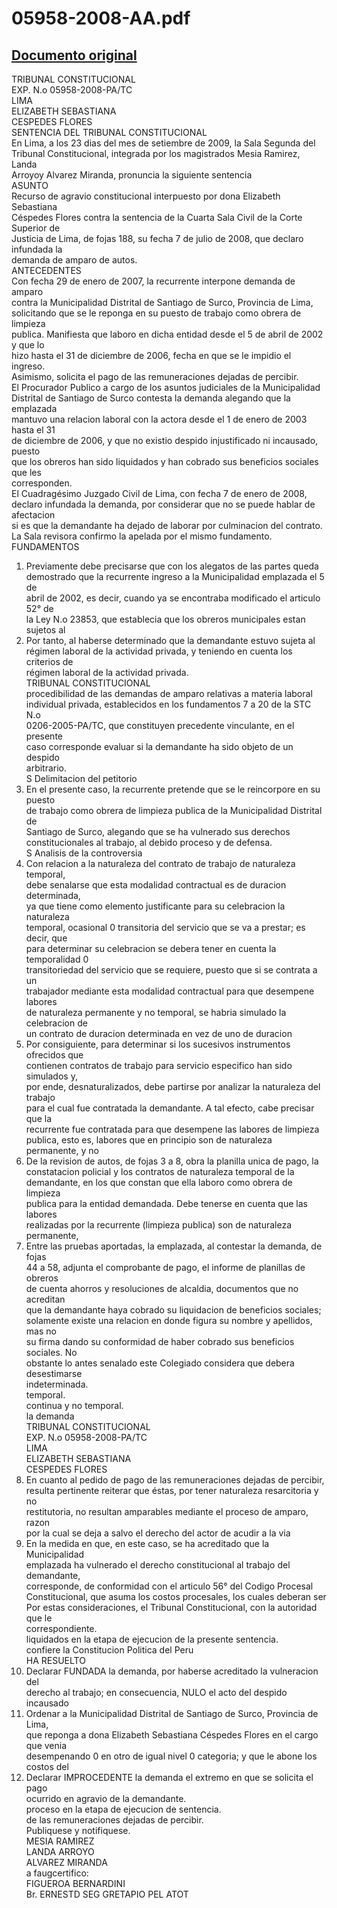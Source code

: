 
05958-2008-AA.pdf
=================
  
[Documento original](https://tc.gob.pe/jurisprudencia/2009/05958-2008-AA.pdf)  
---  
TRIBUNAL CONSTITUCIONAL  
EXP. N.o 05958-2008-PA/TC  
LIMA  
ELIZABETH SEBASTIANA  
CESPEDES FLORES  
SENTENCIA DEL TRIBUNAL CONSTITUCIONAL  
En Lima, a los 23 dias del mes de setiembre de 2009, la Sala Segunda del  
Tribunal Constitucional, integrada por los magistrados Mesia Ramirez, Landa  
Arroyoy Alvarez Miranda, pronuncia la siguiente sentencia  
ASUNTO  
Recurso de agravio constitucional interpuesto por dona Elizabeth Sebastiana  
Céspedes Flores contra la sentencia de la Cuarta Sala Civil de la Corte Superior de  
Justicia de Lima, de fojas 188, su fecha 7 de julio de 2008, que declaro infundada la  
demanda de amparo de autos.  
ANTECEDENTES  
Con fecha 29 de enero de 2007, la recurrente interpone demanda de amparo  
contra la Municipalidad Distrital de Santiago de Surco, Provincia de Lima,  
solicitando que se le reponga en su puesto de trabajo como obrera de limpieza  
publica. Manifiesta que laboro en dicha entidad desde el 5 de abril de 2002 y que lo  
hizo hasta el 31 de diciembre de 2006, fecha en que se le impidio el ingreso.  
Asimismo, solicita el pago de las remuneraciones dejadas de percibir.  
El Procurador Publico a cargo de los asuntos judiciales de la Municipalidad  
Distrital de Santiago de Surco contesta la demanda alegando que la emplazada  
mantuvo una relacion laboral con la actora desde el 1 de enero de 2003 hasta el 31  
de diciembre de 2006, y que no existio despido injustificado ni incausado, puesto  
que los obreros han sido liquidados y han cobrado sus beneficios sociales que les  
corresponden.  
El Cuadragésimo Juzgado Civil de Lima, con fecha 7 de enero de 2008,  
declaro infundada la demanda, por considerar que no se puede hablar de afectacion  
si es que la demandante ha dejado de laborar por culminacion del contrato.  
La Sala revisora confirmo la apelada por el mismo fundamento.  
FUNDAMENTOS  
1. Previamente debe precisarse que con los alegatos de las partes queda  
demostrado que la recurrente ingreso a la Municipalidad emplazada el 5 de  
abril de 2002, es decir, cuando ya se encontraba modificado el articulo 52° de  
la Ley N.o 23853, que establecia que los obreros municipales estan sujetos al  
2. Por tanto, al haberse determinado que la demandante estuvo sujeta al  
régimen laboral de la actividad privada, y teniendo en cuenta los criterios de  
régimen laboral de la actividad privada.  
TRIBUNAL CONSTITUCIONAL  
procedibilidad de las demandas de amparo relativas a materia laboral  
individual privada, establecidos en los fundamentos 7 a 20 de la STC N.o  
0206-2005-PA/TC, que constituyen precedente vinculante, en el presente  
caso corresponde evaluar si la demandante ha sido objeto de un despido  
arbitrario.  
S Delimitacion del petitorio  
3. En el presente caso, la recurrente pretende que se le reincorpore en su puesto  
de trabajo como obrera de limpieza publica de la Municipalidad Distrital de  
Santiago de Surco, alegando que se ha vulnerado sus derechos  
constitucionales al trabajo, al debido proceso y de defensa.  
S Analisis de la controversia  
4. Con relacion a la naturaleza del contrato de trabajo de naturaleza temporal,  
debe senalarse que esta modalidad contractual es de duracion determinada,  
ya que tiene como elemento justificante para su celebracion la naturaleza  
temporal, ocasional 0 transitoria del servicio que se va a prestar; es decir, que  
para determinar su celebracion se debera tener en cuenta la temporalidad 0  
transitoriedad del servicio que se requiere, puesto que si se contrata a un  
trabajador mediante esta modalidad contractual para que desempene labores  
de naturaleza permanente y no temporal, se habria simulado la celebracion de  
un contrato de duracion determinada en vez de uno de duracion  
5. Por consiguiente, para determinar si los sucesivos instrumentos ofrecidos que  
contienen contratos de trabajo para servicio especifico han sido simulados y,  
por ende, desnaturalizados, debe partirse por analizar la naturaleza del trabajo  
para el cual fue contratada la demandante. A tal efecto, cabe precisar que la  
recurrente fue contratada para que desempene las labores de limpieza  
publica, esto es, labores que en principio son de naturaleza permanente, y no  
6. De la revision de autos, de fojas 3 a 8, obra la planilla unica de pago, la  
constatacion policial y los contratos de naturaleza temporal de la  
demandante, en los que constan que ella laboro como obrera de limpieza  
publica para la entidad demandada. Debe tenerse en cuenta que las labores  
realizadas por la recurrente (limpieza publica) son de naturaleza permanente,  
7. Entre las pruebas aportadas, la emplazada, al contestar la demanda, de fojas  
44 a 58, adjunta el comprobante de pago, el informe de planillas de obreros  
de cuenta ahorros y resoluciones de alcaldia, documentos que no acreditan  
que la demandante haya cobrado su liquidacion de beneficios sociales;  
solamente existe una relacion en donde figura su nombre y apellidos, mas no  
su firma dando su conformidad de haber cobrado sus beneficios sociales. No  
obstante lo antes senalado este Colegiado considera que debera desestimarse  
indeterminada.  
temporal.  
continua y no temporal.  
la demanda  
TRIBUNAL CONSTITUCIONAL  
EXP. N.o 05958-2008-PA/TC  
LIMA  
ELIZABETH SEBASTIANA  
CESPEDES FLORES  
8. En cuanto al pedido de pago de las remuneraciones dejadas de percibir,  
resulta pertinente reiterar que éstas, por tener naturaleza resarcitoria y no  
restitutoria, no resultan amparables mediante el proceso de amparo, razon  
por la cual se deja a salvo el derecho del actor de acudir a la via  
9. En la medida en que, en este caso, se ha acreditado que la Municipalidad  
emplazada ha vulnerado el derecho constitucional al trabajo del demandante,  
corresponde, de conformidad con el articulo 56° del Codigo Procesal  
Constitucional, que asuma los costos procesales, los cuales deberan ser  
Por estas consideraciones, el Tribunal Constitucional, con la autoridad que le  
correspondiente.  
liquidados en la etapa de ejecucion de la presente sentencia.  
confiere la Constitucion Politica del Peru  
HA RESUELTO  
1. Declarar FUNDADA la demanda, por haberse acreditado la vulneracion del  
derecho al trabajo; en consecuencia, NULO el acto del despido incausado  
2. Ordenar a la Municipalidad Distrital de Santiago de Surco, Provincia de Lima,  
que reponga a dona Elizabeth Sebastiana Céspedes Flores en el cargo que venia  
desempenando 0 en otro de igual nivel 0 categoria; y que le abone los costos del  
3. Declarar IMPROCEDENTE la demanda el extremo en que se solicita el pago  
ocurrido en agravio de la demandante.  
proceso en la etapa de ejecucion de sentencia.  
de las remuneraciones dejadas de percibir.  
Publiquese y notifiquese.  
MESIA RAMIREZ  
LANDA ARROYO  
ALVAREZ MIRANDA  
a faugcertifico:  
FIGUEROA BERNARDINI  
Br. ERNESTD SEG GRETAPIO PEL ATOT